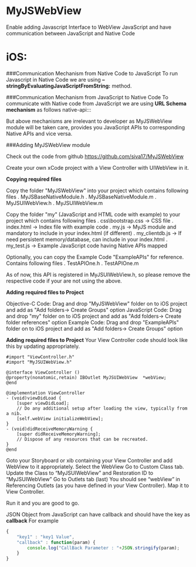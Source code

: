 MyJSWebView
===========

Enable adding Javascript Interface to WebView JavaScript and have communication between JavaScript and Native Code

iOS:
====

###Communication Mechanism from Native Code to JavaScript
To run Javascript in Native Code we are using **– stringByEvaluatingJavaScriptFromString:** method.

###Communication Mechanism from JavaScript to Native Code
To communicate with Native code from JavaScript we are using **URL Schema mechanism** as follows
	native-api:<ModuleName>:<MethodName>:<JSON Object Parameter>

But above mechanisms are irrelevant to developer as MyJSWebView module will be taken care, provides you JavaScript APIs to corresponding Native APIs and vice versa.

###Adding MyJSWebView module

Check out the code from github https://github.com/siva17/MyJSWebView

Create your own xCode project with a View Controller with UIWebView in it.

**Copying required files**

Copy the folder "MyJSWebView" into your project which contains following files
. MyJSBaseNativeModule.h
. MyJSBaseNativeModule.m
. MyJSUIWebView.h
. MyJSUIWebView.m

Copy the folder "my" (JavaScript and HTML code with example) to your project which contains following files
. css\bootstrap.css	-> CSS file
. index.html		-> Index file with example code
. my.js				-> MyJS module and mandatory to include in your index.html (if different)
. my_clientdb.js	-> If need persistent memory/database, can include in your index.html
. my_test.js		-> Example JavaScript code having Native APIs mapped 

Optionally, you can copy the Example Code "ExampleAPIs" for reference. Contains following files
. TestAPIOne.h
. TestAPIOne.m

As of now, this API is registered in MyJSUIWebView.h, so please remove the respective code if your are not using the above.

**Adding required files to Project**

Objective-C Code: Drag and drop "MyJSWebView" folder on to iOS project and add as "Add folders-> Create Groups" option
JavaScript Code: Drag and drop "my" folder on to iOS project and add as "Add folders-> Create folder references" option
Example Code: Drag and drop "ExampleAPIs" folder on to iOS project and add as "Add folders-> Create Groups" option

**Adding required files to Project**
Your View Controller code should look like this by updating appropriately.

```obj-c
#import "ViewController.h"
#import "MyJSUIWebView.h"

@interface ViewController ()
@property(nonatomic,retain) IBOutlet MyJSUIWebView	*webView;
@end

@implementation ViewController
- (void)viewDidLoad {
	[super viewDidLoad];
	// Do any additional setup after loading the view, typically from a nib.
	[self.webView initializeWebView];
}
- (void)didReceiveMemoryWarning {
	[super didReceiveMemoryWarning];
	// Dispose of any resources that can be recreated.
}
@end
```

Goto your Storyboard or xib containing your View Controller and add WebView to it appropriately.
Select the WebView 
Go to Custom Class tab.
Update the Class to “MyJSUIWebView” and Restoration ID to “MyJSUIWebView”
Go to Outlets tab (last) 
You should see “webView” in Referencing Outlets (as you have defined in your View Controller).
Map it to View Controller.

Run it and you are good to go.



JSON Object from JavaScript can have callback and should have the key as **callback**
For example
```js
{
	"key1" : "key1 Value",
	"callback" : function(param) {
		console.log("CallBack Parameter : "+JSON.stringify(param);
	}
}
```




